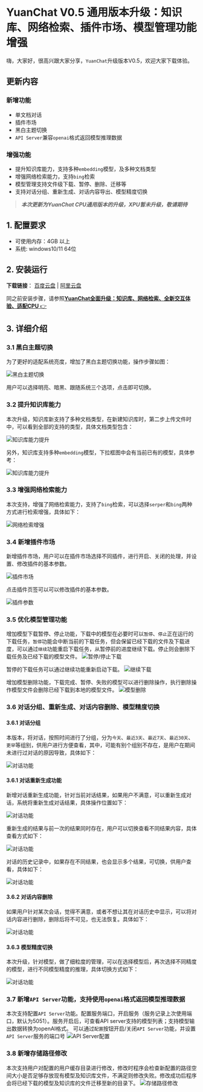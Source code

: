 # YuanChat V0.5 通用版本升级：知识库、网络检索、插件市场、模型管理功能增强

嗨，大家好，很高兴跟大家分享，`YuanChat`升级版本V0.5，欢迎大家下载体验。


## 更新内容
### 新增功能
* 单文档对话
* 插件市场
* 黑白主题切换
* `API Server`兼容`openai`格式返回模型推理数据
### 增强功能
* 提升知识库能力，支持多种`embedding`模型，及多种文档类型
* 增强网络检索能力，支持`bing`检索
* 模型管理支持文件级下载、暂停、删除、迁移等
* 支持对话分组、重新生成、对话内容导出、模型精度切换


> ***本次更新为YuanChat CPU通用版本的升级，XPU暂未升级，敬请期待***

## 1. 配置要求 
* 可使用内存：4GB 以上
* 系统: windows10/11 64位

## 2. 安装运行

**下载链接**：
[百度云盘](https://pan.baidu.com/s/14tWYodf2fd9tOpOEwh7UUA?pwd=ifwp) |
[阿里云盘](https://www.alipan.com/s/dfJrFSnUhkT)

同之前安装步骤，请参照[**YuanChat全面升级：知识库、网络检索、全新交互体验、适配CPU** :point_right:](./docs/YuanChat全面升级通用版本.md)

## 3. 详细介绍

### 3.1 黑白主题切换

为了更好的适配系统亮度，增加了黑白主题切换功能，操作步骤如图：

![黑白主题切换](./images/yuanchat-common-v1.0-upgrade/bg_convert.png)

用户可以选择明亮、暗黑、跟随系统三个选项，点击即可切换。

### 3.2 提升知识库能力

本次升级，知识库新支持了多种文档类型，在新建知识库时，第二步上传文件时中，可以看到全部的支持的类型，具体文档类型包含：

![知识库能力提升](./images/yuanchat-common-v1.0-upgrade/knowledge_support.png)

另外，知识库支持多种`embedding`模型，下拉框图中会有当前已有的模型，具体参考：

![知识库能力提升](./images/yuanchat-common-v1.0-upgrade/knowledge_embedding_select.png)

### 3.3 增强网络检索能力
本次支持，增强了网络检索能力，支持了`bing`检索，可以选择`serper`和`bing`两种方式进行检索增强，具体如下：

![网络检索增强](./images/yuanchat-common-v1.0-upgrade/web_search_select.png)

### 3.4 新增插件市场

新增插件市场，用户可以在插件市场选择不同插件，进行开启、关闭的处理，并设置、修改插件的基本参数。

![插件市场](./images/yuanchat-common-v1.0-upgrade/plugin_market.png)

点击插件页签可以可以修改插件的基本参数。

![插件参数](./images/yuanchat-common-v1.0-upgrade/plugin_parameter.png)

### 3.5 优化模型管理功能

增加模型下载暂停、停止功能，下载中的模型在必要时可以`暂停`、`停止`正在运行的下载任务，`暂停`功能会中断当前的下载任务，但会保留已经下载的文件及下载进度，可以通过`继续`功能重启下载任务，从暂停前的进度继续下载。停止则会删除下载任务及已经下载的模型文件。
![暂停/停止下载](./images/yuanchat-common-v1.0-upgrade/model_download_pause_stop.png)

暂停的下载任务可以通过继续功能重新启动下载。
![继续下载](./images/yuanchat-common-v1.0-upgrade/model_download_continue.png)

增加模型删除功能，下载完成、暂停、失败的模型可以进行删除操作，执行删除操作模型文件会删除已经下载到本地的模型文件。
![模型删除](./images/yuanchat-common-v1.0-upgrade/model_delete.png)

### 3.6 对话分组、重新生成、对话内容删除、模型精度切换

#### 3.6.1 对话分组
本版本，将对话，按照时间进行了分组，分为`今天`、`最近3天`、`最近7天`、`最近30天`、`更早`等组别，供用户进行方便查看，其中，可能有别个组别不存在，是用户在期间未进行过对话的原因导致，具体如下：

![对话功能](./images/yuanchat-common-v1.0-upgrade/chat_time_group.png)

#### 3.6.1 对话重新生成功能
新增对话重新生成功能，针对当前对话结果，如果用户不满意，可以重新生成对话，系统将重新生成对话结果，具体操作位置如下：

![对话功能](./images/yuanchat-common-v1.0-upgrade/chat_re_infer.png)

重新生成的结果与前一次的结果同时存在，用户可以切换查看不同结果内容，具体查看方式如下：

![对话功能](./images/yuanchat-common-v1.0-upgrade/chat_content_switch.png)

对话的历史记录中，如果存在不同结果，也会显示多个结果，可切换，供用户查看，具体如下：

![对话功能](./images/yuanchat-common-v1.0-upgrade/chat_history_content_switch.png)

#### 3.6.2 对话内容删除
如果用户针对某次会话，觉得不满意，或者不想让其在对话历史中显示，可以将对话内容进行删除，删除后将不可见，也无法恢复。具体如下：

![对话功能](./images/yuanchat-common-v1.0-upgrade/chat_content_delete.png)

#### 3.6.3 模型精度切换
本次升级，针对模型，做了细粒度的管理，可以在选择模型后，再次选择不同精度的模型，进行不同模型精度的推理，具体切换方式如下：

![对话功能](./images/yuanchat-common-v1.0-upgrade/chat_model_precise_select.png)


### 3.7 新增`API Server`功能，支持使用`openai`格式返回模型推理数据

本次支持配置`API Server`功能。配置服务端口，开启服务（服务记录上次使用端口，默认为5051）。服务开启后，可查看API server支持的模型列表；支持模型输出数据转换为openAI格式。
可以通过`配置`按钮开启/关闭`API Server`功能，并设置`API Server`服务的端口号
![API Server配置](./images/yuanchat-common-v1.0-upgrade/api_server_config.png)

### 3.8 新增存储路径修改

本次支持用户对配置的用户缓存目录进行修改，修改时程序会检查新配置的路径空间大小是否足够存放现有模型及知识库文件，不满足则修改失败。修改成功后程序会将已经下载的模型及知识库的文件迁移至新的目录下。
![存储路径修改](./images/yuanchat-common-v1.0-upgrade/system_path_modfiy.png)